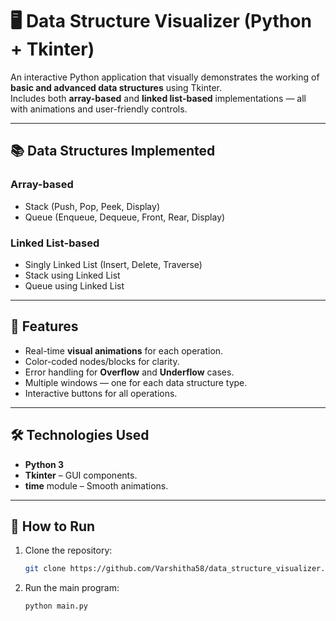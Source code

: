 # 🖥️ Data Structure Visualizer (Python + Tkinter)

An interactive Python application that visually demonstrates the working of **basic and advanced data structures** using Tkinter.  
Includes both **array-based** and **linked list-based** implementations — all with animations and user-friendly controls.

---

## 📚 Data Structures Implemented
### **Array-based**
- Stack (Push, Pop, Peek, Display)
- Queue (Enqueue, Dequeue, Front, Rear, Display)

### **Linked List-based**
- Singly Linked List (Insert, Delete, Traverse)
- Stack using Linked List
- Queue using Linked List

---

## 🎨 Features
- Real-time **visual animations** for each operation.
- Color-coded nodes/blocks for clarity.
- Error handling for **Overflow** and **Underflow** cases.
- Multiple windows — one for each data structure type.
- Interactive buttons for all operations.

---

## 🛠️ Technologies Used
- **Python 3**
- **Tkinter** – GUI components.
- **time** module – Smooth animations.

---

## 🚀 How to Run
1. Clone the repository:
   ```bash
   git clone https://github.com/Varshitha58/data_structure_visualizer.git

2. Run the main program:
    ```bash
    python main.py
